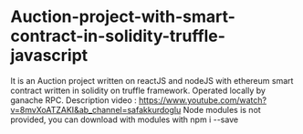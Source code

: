 # Auction-project-with-smart-contract-in-solidity-truffle-javascript

It is an Auction project written on reactJS and nodeJS with ethereum smart contract written in solidity on truffle framework. 
Operated locally by ganache RPC.
Description video : https://www.youtube.com/watch?v=8mvXoATZAKI&ab_channel=safakkurdoglu
Node modules is not provided, you can download with modules with
npm i --save

